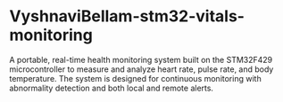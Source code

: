 # VyshnaviBellam-stm32-vitals-monitoring
A portable, real-time health monitoring system built on the STM32F429 microcontroller to measure and analyze heart rate, pulse rate, and body temperature. The system is designed for continuous monitoring with abnormality detection and both local and remote alerts.

